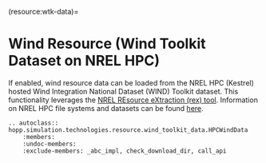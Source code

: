 (resource:wtk-data)=
# Wind Resource (Wind Toolkit Dataset on NREL HPC)

If enabled, wind resource data can be loaded from the NREL HPC (Kestrel) hosted Wind Integration National Dataset (WIND) Toolkit dataset. This functionality leverages the [NREL REsource eXtraction (rex) tool](https://github.com/NREL/rex). Information on NREL HPC file systems and datasets can be found [here](https://nrel.github.io/HPC/Documentation/Systems/Kestrel/Filesystems/#projectfs).

```{eval-rst}
.. autoclass:: hopp.simulation.technologies.resource.wind_toolkit_data.HPCWindData
    :members:
    :undoc-members: 
    :exclude-members: _abc_impl, check_download_dir, call_api
```